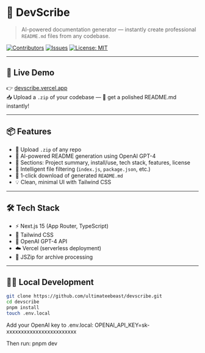 # 🧠 DevScribe

> AI-powered documentation generator — instantly create professional `README.md` files from any codebase.

[![Contributors](https://img.shields.io/github/contributors/ultimateebeast/devscribe?color=green)](https://github.com/ultimateebeast/devscribe/graphs/contributors)
[![Issues](https://img.shields.io/github/issues/ultimateebeast/devscribe)](https://github.com/ultimateebeast/devscribe/issues)
[![License: MIT](https://img.shields.io/badge/license-MIT-blue.svg)](LICENSE)

---

## 🚀 Live Demo

👉 [devscribe.vercel.app](https://devscribe-sigma.vercel.app/)  
📥 Upload a `.zip` of your codebase — 📄 get a polished README.md instantly!

---

## 📦 Features

- 📁 Upload `.zip` of any repo
- 🤖 AI-powered README generation using OpenAI GPT-4
- 📜 Sections: Project summary, install/use, tech stack, features, license
- 🧠 Intelligent file filtering (`index.js`, `package.json`, etc.)
- 💾 1-click download of generated `README.md`
- 💡 Clean, minimal UI with Tailwind CSS

---

## 🛠️ Tech Stack

- ⚡ Next.js 15 (App Router, TypeScript)
- 🎨 Tailwind CSS
- 🧠 OpenAI GPT-4 API
- ☁️ Vercel (serverless deployment)
- 🔄 JSZip for archive processing

---


## 🧑‍💻 Local Development

```bash
git clone https://github.com/ultimateebeast/devscribe.git
cd devscribe
pnpm install
touch .env.local
```
Add your OpenAI key to .env.local:
OPENAI_API_KEY=sk-xxxxxxxxxxxxxxxxxxxxxxxx

Then run:
pnpm dev

